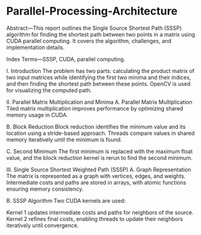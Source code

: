 # Parallel-Processing-Architecture

Abstract—This report outlines the Single Source Shortest Path (SSSP) algorithm for finding the shortest path between two points in a matrix using CUDA parallel computing. It covers the algorithm, challenges, and implementation details.

Index Terms—SSSP, CUDA, parallel computing.

I. Introduction
The problem has two parts: calculating the product matrix of two input matrices while identifying the first two minima and their indices, and then finding the shortest path between these points. OpenCV is used for visualizing the computed path.

II. Parallel Matrix Multiplication and Minima
A. Parallel Matrix Multiplication
Tiled matrix multiplication improves performance by optimizing shared memory usage in CUDA.

B. Block Reduction
Block reduction identifies the minimum value and its location using a stride-based approach. Threads compare values in shared memory iteratively until the minimum is found.

C. Second Minimum
The first minimum is replaced with the maximum float value, and the block reduction kernel is rerun to find the second minimum.

III. Single Source Shortest Weighted Path (SSSP)
A. Graph Representation
The matrix is represented as a graph with vertices, edges, and weights. Intermediate costs and paths are stored in arrays, with atomic functions ensuring memory consistency.

B. SSSP Algorithm
Two CUDA kernels are used:

Kernel 1 updates intermediate costs and paths for neighbors of the source.
Kernel 2 refines final costs, enabling threads to update their neighbors iteratively until convergence.
